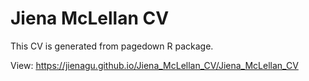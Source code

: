 # Jiena McLellan CV

This CV is generated from pagedown R package. 

View: https://jienagu.github.io/Jiena_McLellan_CV/Jiena_McLellan_CV
